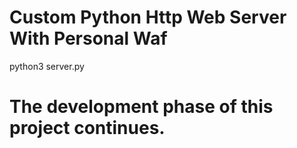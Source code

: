 # Custom Python Http Web Server With Personal Waf
python3 server.py

# The development phase of this project continues.
